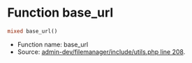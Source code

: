 Function base_url
===========================





```php
mixed base_url()
```

* Function name: base_url
* Source: [admin-dev/filemanager/include/utils.php line 208](https://github.com/PrestaShop/PrestaShop/blob/1.6.0.12/admin-dev/filemanager/include/utils.php#L208).

